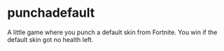 # punchadefault
A little game where you punch a default skin from Fortnite. You win if the default skin got no health left.
